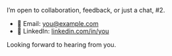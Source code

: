 I’m open to collaboration, feedback, or just a chat, #2.

- 📧 Email: you@example.com
- 💼 LinkedIn: [linkedin.com/in/you](https://linkedin.com/in/you)

Looking forward to hearing from you.
